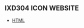 <h2>IXD304 ICON WEBSITE</h2>

+ [HTML](https://github.com/sarahjaneowens/ixd304-icon-website/blob/gh-pages/index.html)